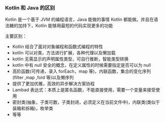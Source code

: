 ### Kotlin 和 Java 的区别

Kotlin 是一个基于 JVM 的编程语言，Java 能做的事情 Kotlin 都能做。并且在语法糖的加持下，Kotlin 能够用最短的代码实现更多的功能

主要区别：

- Kotlin 结合了面对对象编程和函数式编程的特性
- kotlin 可以对类，方法进行扩展，各种代理以及懒加载
- kotlin 无需显示的声明属性类型，可自行推断，智能类型转换
- kotlin 中有 null 安全的概念，在定义属性的时候需要指定是否可以为 null
- 高阶函数(可传递，录入 forEach，map 等)，内联函数，集合的变化序列(filter ,map ,fold 等)以及懒序列
- 提供了更加优雅，高效的异步解决方案协程
- Lambad 表达式：本质上是匿名函数，不能直接使用，需要一个变量来接受使用
- 密封类(抽象，子类可数，子类封闭，必须定义在当前文件中)，内联类(类似于装箱和拆箱)，枚举类
- 等等

